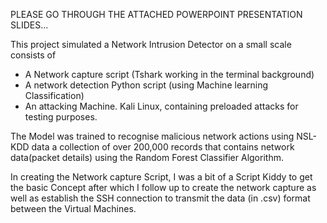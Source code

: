 
PLEASE GO THROUGH THE ATTACHED POWERPOINT PRESENTATION SLIDES...

This project simulated a Network Intrusion Detector on a small scale consists of
- A Network capture script (Tshark working in the terminal background)
- A network detection Python script (using Machine learning Classification)
- An attacking Machine. Kali Linux, containing preloaded attacks for testing purposes. 


The Model was trained to recognise malicious network actions using NSL-KDD data a collection of over 200,000 records
that contains network data(packet details) using the Random Forest Classifier Algorithm.

In creating the Network capture Script, I was a bit of a Script Kiddy to get the basic Concept after which I follow up to create the network capture
as well as establish the SSH connection to transmit the data (in .csv) format between the Virtual Machines.
